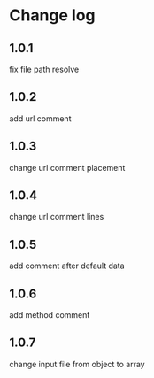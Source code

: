 # Change log

## 1.0.1

fix file path resolve

## 1.0.2

add url comment

## 1.0.3

change url comment placement

## 1.0.4

change url comment lines

## 1.0.5

add comment after default data

## 1.0.6

add method comment

## 1.0.7

change input file from object to array